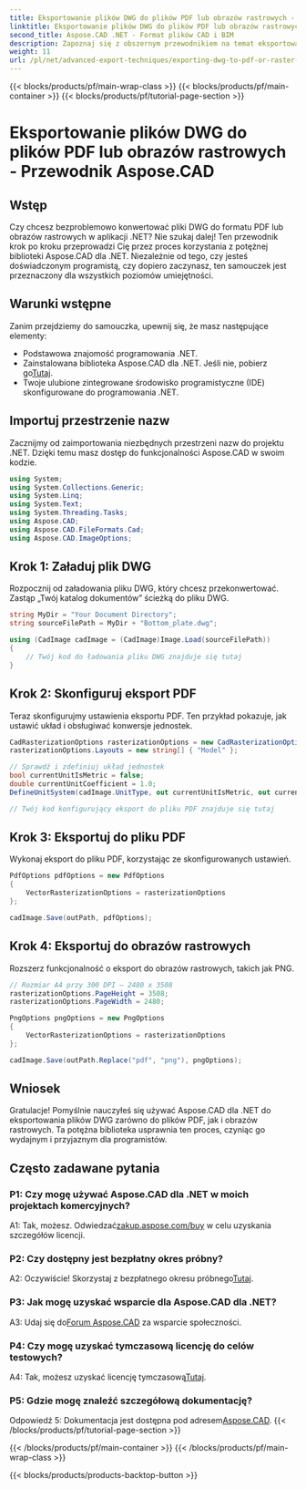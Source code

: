```yaml
---
title: Eksportowanie plików DWG do plików PDF lub obrazów rastrowych - Przewodnik Aspose.CAD
linktitle: Eksportowanie plików DWG do plików PDF lub obrazów rastrowych
second_title: Aspose.CAD .NET - Format plików CAD i BIM
description: Zapoznaj się z obszernym przewodnikiem na temat eksportowania plików DWG do formatu PDF lub obrazów rastrowych przy użyciu Aspose.CAD dla .NET. Poznaj kroki, wymagania wstępne i poznaj tę zaawansowaną bibliotekę.
weight: 11
url: /pl/net/advanced-export-techniques/exporting-dwg-to-pdf-or-raster-images/
---
```


{{< blocks/products/pf/main-wrap-class >}}
{{< blocks/products/pf/main-container >}}
{{< blocks/products/pf/tutorial-page-section >}}

# Eksportowanie plików DWG do plików PDF lub obrazów rastrowych - Przewodnik Aspose.CAD

## Wstęp

Czy chcesz bezproblemowo konwertować pliki DWG do formatu PDF lub obrazów rastrowych w aplikacji .NET? Nie szukaj dalej! Ten przewodnik krok po kroku przeprowadzi Cię przez proces korzystania z potężnej biblioteki Aspose.CAD dla .NET. Niezależnie od tego, czy jesteś doświadczonym programistą, czy dopiero zaczynasz, ten samouczek jest przeznaczony dla wszystkich poziomów umiejętności.

## Warunki wstępne

Zanim przejdziemy do samouczka, upewnij się, że masz następujące elementy:

- Podstawowa znajomość programowania .NET.
-  Zainstalowana biblioteka Aspose.CAD dla .NET. Jeśli nie, pobierz go[Tutaj](https://releases.aspose.com/cad/net/).
- Twoje ulubione zintegrowane środowisko programistyczne (IDE) skonfigurowane do programowania .NET.

## Importuj przestrzenie nazw

Zacznijmy od zaimportowania niezbędnych przestrzeni nazw do projektu .NET. Dzięki temu masz dostęp do funkcjonalności Aspose.CAD w swoim kodzie.

```csharp
using System;
using System.Collections.Generic;
using System.Linq;
using System.Text;
using System.Threading.Tasks;
using Aspose.CAD;
using Aspose.CAD.FileFormats.Cad;
using Aspose.CAD.ImageOptions;
```

## Krok 1: Załaduj plik DWG

Rozpocznij od załadowania pliku DWG, który chcesz przekonwertować. Zastąp „Twój katalog dokumentów” ścieżką do pliku DWG.

```csharp
string MyDir = "Your Document Directory";
string sourceFilePath = MyDir + "Bottom_plate.dwg";

using (CadImage cadImage = (CadImage)Image.Load(sourceFilePath))
{
    // Twój kod do ładowania pliku DWG znajduje się tutaj
}
```

## Krok 2: Skonfiguruj eksport PDF

Teraz skonfigurujmy ustawienia eksportu PDF. Ten przykład pokazuje, jak ustawić układ i obsługiwać konwersje jednostek.

```csharp
CadRasterizationOptions rasterizationOptions = new CadRasterizationOptions();
rasterizationOptions.Layouts = new string[] { "Model" };

// Sprawdź i zdefiniuj układ jednostek
bool currentUnitIsMetric = false;
double currentUnitCoefficient = 1.0;
DefineUnitSystem(cadImage.UnitType, out currentUnitIsMetric, out currentUnitCoefficient);

// Twój kod konfigurujący eksport do pliku PDF znajduje się tutaj
```

## Krok 3: Eksportuj do pliku PDF

Wykonaj eksport do pliku PDF, korzystając ze skonfigurowanych ustawień.

```csharp
PdfOptions pdfOptions = new PdfOptions
{
    VectorRasterizationOptions = rasterizationOptions
};

cadImage.Save(outPath, pdfOptions);
```

## Krok 4: Eksportuj do obrazów rastrowych

Rozszerz funkcjonalność o eksport do obrazów rastrowych, takich jak PNG.

```csharp
// Rozmiar A4 przy 300 DPI – 2480 x 3508
rasterizationOptions.PageHeight = 3508;
rasterizationOptions.PageWidth = 2480;

PngOptions pngOptions = new PngOptions
{
    VectorRasterizationOptions = rasterizationOptions
};

cadImage.Save(outPath.Replace("pdf", "png"), pngOptions);
```

## Wniosek

Gratulacje! Pomyślnie nauczyłeś się używać Aspose.CAD dla .NET do eksportowania plików DWG zarówno do plików PDF, jak i obrazów rastrowych. Ta potężna biblioteka usprawnia ten proces, czyniąc go wydajnym i przyjaznym dla programistów.

## Często zadawane pytania

### P1: Czy mogę używać Aspose.CAD dla .NET w moich projektach komercyjnych?

 A1: Tak, możesz. Odwiedzać[zakup.aspose.com/buy](https://purchase.aspose.com/buy) w celu uzyskania szczegółów licencji.

### P2: Czy dostępny jest bezpłatny okres próbny?

 A2: Oczywiście! Skorzystaj z bezpłatnego okresu próbnego[Tutaj](https://releases.aspose.com/).

### P3: Jak mogę uzyskać wsparcie dla Aspose.CAD dla .NET?

 A3: Udaj się do[Forum Aspose.CAD](https://forum.aspose.com/c/cad/19) za wsparcie społeczności.

### P4: Czy mogę uzyskać tymczasową licencję do celów testowych?

 A4: Tak, możesz uzyskać licencję tymczasową[Tutaj](https://purchase.aspose.com/temporary-license/).

### P5: Gdzie mogę znaleźć szczegółową dokumentację?

 Odpowiedź 5: Dokumentacja jest dostępna pod adresem[Aspose.CAD](https://reference.aspose.com/cad/net/).
{{< /blocks/products/pf/tutorial-page-section >}}

{{< /blocks/products/pf/main-container >}}
{{< /blocks/products/pf/main-wrap-class >}}

{{< blocks/products/products-backtop-button >}}
